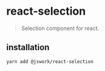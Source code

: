 # react-selection
> Selection component for react.

## installation
```shell
yarn add @jswork/react-selection
```
